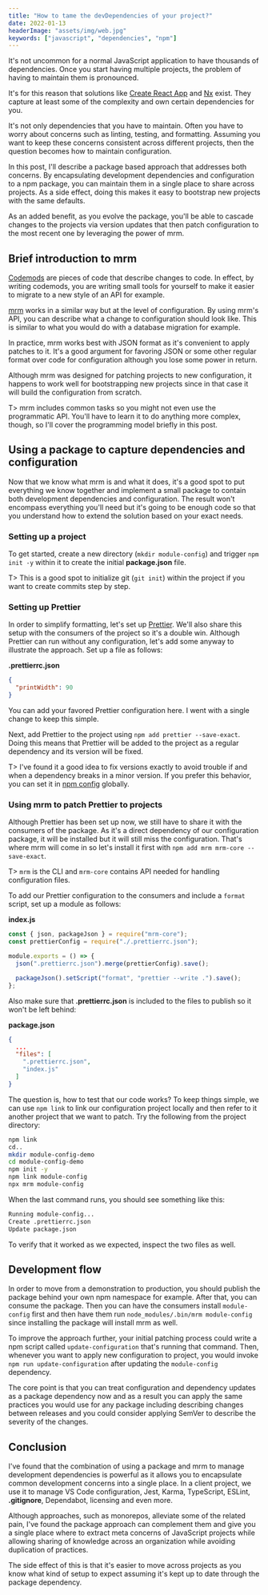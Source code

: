 ```yaml
---
title: "How to tame the devDependencies of your project?"
date: 2022-01-13
headerImage: "assets/img/web.jpg"
keywords: ["javascript", "dependencies", "npm"]
---
```


It's not uncommon for a normal JavaScript application to have thousands of dependencies. Once you start having multiple projects, the problem of having to maintain them is pronounced.

It's for this reason that solutions like [Create React App](https://create-react-app.dev/) and [Nx](https://nx.dev/) exist. They capture at least some of the complexity and own certain dependencies for you.

It's not only dependencies that you have to maintain. Often you have to worry about concerns such as linting, testing, and formatting. Assuming you want to keep these concerns consistent across different projects, then the question becomes how to maintain configuration.

In this post, I'll describe a package based approach that addresses both concerns. By encapsulating development dependencies and configuration to a npm package, you can maintain them in a single place to share across projects. As a side effect, doing this makes it easy to bootstrap new projects with the same defaults.

As an added benefit, as you evolve the package, you'll be able to cascade changes to the projects via version updates that then patch configuration to the most recent one by leveraging the power of mrm.

## Brief introduction to mrm

[Codemods](/blog/codemod-interview/) are pieces of code that describe changes to code. In effect, by writing codemods, you are writing small tools for yourself to make it easier to migrate to a new style of an API for example.

[mrm](https://www.npmjs.com/package/mrm) works in a similar way but at the level of configuration. By using mrm's API, you can describe what a change to configuration should look like. This is similar to what you would do with a database migration for example.

In practice, mrm works best with JSON format as it's convenient to apply patches to it. It's a good argument for favoring JSON or some other regular format over code for configuration although you lose some power in return.

Although mrm was designed for patching projects to new configuration, it happens to work well for bootstrapping new projects since in that case it will build the configuration from scratch.

T> mrm includes common tasks so you might not even use the programmatic API. You'll have to learn it to do anything more complex, though, so I'll cover the programming model briefly in this post.
## Using a package to capture dependencies and configuration

Now that we know what mrm is and what it does, it's a good spot to put everything we know together and implement a small package to contain both development dependencies and configuration. The result won't encompass everything you'll need but it's going to be enough code so that you understand how to extend the solution based on your exact needs.

### Setting up a project

To get started, create a new directory (`mkdir module-config`) and trigger `npm init -y` within it to create the initial **package.json** file.

T> This is a good spot to initialize git (`git init`) within the project if you want to create commits step by step.

### Setting up Prettier

In order to simplify formatting, let's set up [Prettier](https://prettier.io/). We'll also share this setup with the consumers of the project so it's a double win. Although Prettier can run without any configuration, let's add some anyway to illustrate the approach. Set up a file as follows:

**.prettierrc.json**

```json
{
  "printWidth": 90
}
```

You can add your favored Prettier configuration here. I went with a single change to keep this simple.

Next, add Prettier to the project using `npm add prettier --save-exact`. Doing this means that Prettier will be added to the project as a regular dependency and its version will be fixed.

T> I've found it a good idea to fix versions exactly to avoid trouble if and when a dependency breaks in a minor version. If you prefer this behavior, you can set it in [npm config](https://docs.npmjs.com/cli/v8/using-npm/config) globally.

### Using mrm to patch Prettier to projects

Although Prettier has been set up now, we still have to share it with the consumers of the package. As it's a direct dependency of our configuration package, it will be installed but it will still miss the configuration. That's where mrm will come in so let's install it first with `npm add mrm mrm-core --save-exact`.

T> `mrm` is the CLI and `mrm-core` contains API needed for handling configuration files.

To add our Prettier configuration to the consumers and include a `format` script, set up a module as follows:

**index.js**

```js
const { json, packageJson } = require("mrm-core");
const prettierConfig = require("./.prettierrc.json");

module.exports = () => {
  json(".prettierrc.json").merge(prettierConfig).save();

  packageJson().setScript("format", "prettier --write .").save();
};
```

Also make sure that **.prettierrc.json** is included to the files to publish so it won't be left behind:

**package.json**

```json
{
  ...
  "files": [
    ".prettierrc.json",
    "index.js"
  ]
}
```

The question is, how to test that our code works? To keep things simple, we can use `npm link` to link our configuration project locally and then refer to it another project that we want to patch. Try the following from the project directory:

```bash
npm link
cd..
mkdir module-config-demo
cd module-config-demo
npm init -y
npm link module-config
npx mrm module-config
```

When the last command runs, you should see something like this:

```bash
Running module-config...
Create .prettierrc.json
Update package.json
```

To verify that it worked as we expected, inspect the two files as well.

## Development flow

In order to move from a demonstration to production, you should publish the package behind your own npm namespace for example. After that, you can consume the package. Then you can have the consumers install `module-config` first and then have them run `node_modules/.bin/mrm module-config` since installing the package will install mrm as well.

To improve the approach further, your initial patching process could write a npm script called `update-configuration` that's running that command. Then, whenever you want to apply new configuration to project, you would invoke `npm run update-configuration` after updating the `module-config` dependency.

The core point is that you can treat configuration and dependency updates as a package dependency now and as a result you can apply the same practices you would use for any package including describing changes between releases and you could consider applying SemVer to describe the severity of the changes.

## Conclusion

I've found that the combination of using a package and mrm to manage development dependencies is powerful as it allows you to encapsulate common development concerns into a single place. In a client project, we use it to manage VS Code configuration, Jest, Karma, TypeScript, ESLint, **.gitignore**, Dependabot, licensing and even more.

Although approaches, such as monorepos, alleviate some of the related pain, I've found the package approach can complement them and give you a single place where to extract meta concerns of JavaScript projects while allowing sharing of knowledge across an organization while avoiding duplication of practices.

The side effect of this is that it's easier to move across projects as you know what kind of setup to expect assuming it's kept up to date through the package dependency.
